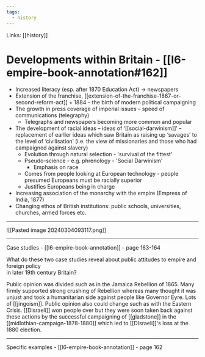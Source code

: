 ```yaml
---
tags:
  - history
---
```

Links: [[history]]

# Developments within Britain - [[l6-empire-book-annotation#162]]

- Increased literacy (esp. after 1870 Education Act) → newspapers 
- Extension of the franchise, [[extension-of-the-franchise-1867-or-second-reform-act]] + 1884 – the birth of modern political campaigning
- The growth in press coverage of imperial issues – speed of communications (telegraphy) 
	- Telegraphs and newspapers becoming more common and popular
- The development of racial ideas – ideas of ‘[[social-darwinism]]’ – replacement of earlier ideas which saw Britain as raising up ‘savages’ to the level of ‘civilisation’ (i.e. the view of missionaries and those who had campaigned against slavery) 
	- Evolution through natural selection - 'survival of the fittest'
	- Pseudo-science - e.g. phrenology - 'Social Darwinism'
		- Emphasis on race
	- Comes from people looking at European technology - people presumed Europeans must be racially superior 
	- Justifies Europeans being in charge
- Increasing association of the monarchy with the empire (Empress of India, 1877) 
- Changing ethos of British institutions: public schools, universities, churches, armed forces etc.

---

![[Pasted image 20240304093117.png]]

---
Case studies - [[l6-empire-book-annotation]] - page 163-164

What do these two case studies reveal about public attitudes to empire and foreign policy  
in later 19th century Britain? 

Public opinion was divided such as in the Jamaica Rebellion of 1865. Many firmly supported strong crushing of Rebellion whereas many thought it was unjust and took a humanitarian side against people like Governor Eyre. Lots of [[jingoism]]. Public opinion also could change such as with the Eastern Crisis. [[Disraeli]] won people over but they were soon taken back against these actions by the successful campaigning of [[gladstone]] in the [[midlothian-campaign-1878-1880]] which led to [[DIsraeli]]'s loss at the 1880 election. 

---
Specific examples - [[l6-empire-book-annotation]] - page 162